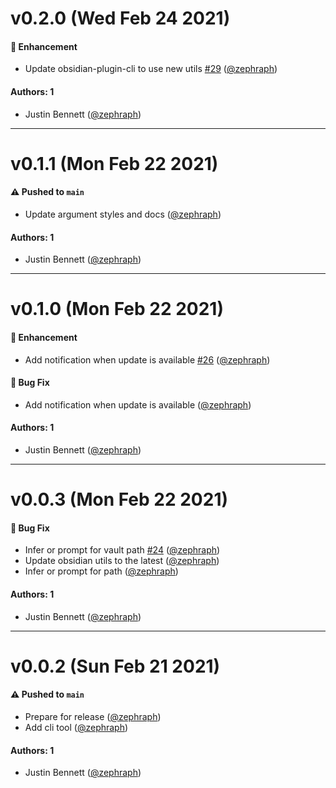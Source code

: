 # v0.2.0 (Wed Feb 24 2021)

#### 🚀 Enhancement

- Update obsidian-plugin-cli to use new utils [#29](https://github.com/zephraph/obsidian-tools/pull/29) ([@zephraph](https://github.com/zephraph))

#### Authors: 1

- Justin Bennett ([@zephraph](https://github.com/zephraph))

---

# v0.1.1 (Mon Feb 22 2021)

#### ⚠️ Pushed to `main`

- Update argument styles and docs ([@zephraph](https://github.com/zephraph))

#### Authors: 1

- Justin Bennett ([@zephraph](https://github.com/zephraph))

---

# v0.1.0 (Mon Feb 22 2021)

#### 🚀 Enhancement

- Add notification when update is available [#26](https://github.com/zephraph/obsidian-tools/pull/26) ([@zephraph](https://github.com/zephraph))

#### 🐛 Bug Fix

- Add notification when update is available ([@zephraph](https://github.com/zephraph))

#### Authors: 1

- Justin Bennett ([@zephraph](https://github.com/zephraph))

---

# v0.0.3 (Mon Feb 22 2021)

#### 🐛 Bug Fix

- Infer or prompt for vault path [#24](https://github.com/zephraph/obsidian-tools/pull/24) ([@zephraph](https://github.com/zephraph))
- Update obsidian utils to the latest ([@zephraph](https://github.com/zephraph))
- Infer or prompt for path ([@zephraph](https://github.com/zephraph))

#### Authors: 1

- Justin Bennett ([@zephraph](https://github.com/zephraph))

---

# v0.0.2 (Sun Feb 21 2021)

#### ⚠️ Pushed to `main`

- Prepare for release ([@zephraph](https://github.com/zephraph))
- Add cli tool ([@zephraph](https://github.com/zephraph))

#### Authors: 1

- Justin Bennett ([@zephraph](https://github.com/zephraph))
